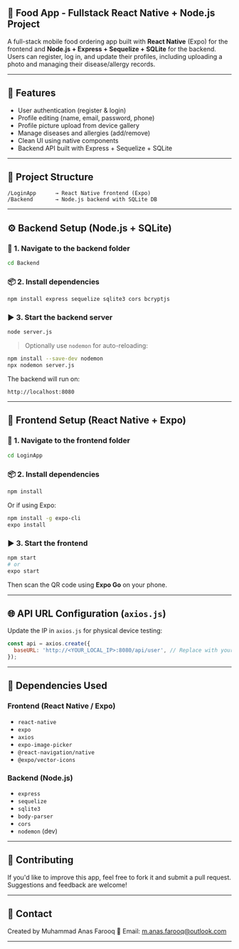 ## 🍕 Food App - Fullstack React Native + Node.js Project

A full-stack mobile food ordering app built with **React Native** (Expo) for the frontend and **Node.js + Express + Sequelize + SQLite** for the backend. Users can register, log in, and update their profiles, including uploading a photo and managing their disease/allergy records.

---

## 📱 Features

- User authentication (register & login)
- Profile editing (name, email, password, phone)
- Profile picture upload from device gallery
- Manage diseases and allergies (add/remove)
- Clean UI using native components
- Backend API built with Express + Sequelize + SQLite

---

## 📂 Project Structure

```
/LoginApp      → React Native frontend (Expo)
/Backend       → Node.js backend with SQLite DB
```

---

## ⚙️ Backend Setup (Node.js + SQLite)

### 🔧 1. Navigate to the backend folder

```bash
cd Backend
```

### 📦 2. Install dependencies

```bash
npm install express sequelize sqlite3 cors bcryptjs
```

### ▶️ 3. Start the backend server

```bash
node server.js
```

> Optionally use `nodemon` for auto-reloading:

```bash
npm install --save-dev nodemon
npx nodemon server.js
```

The backend will run on:

```
http://localhost:8080
```

---

## 📱 Frontend Setup (React Native + Expo)

### 🔧 1. Navigate to the frontend folder

```bash
cd LoginApp
```

### 📦 2. Install dependencies

```bash
npm install
```

Or if using Expo:

```bash
npm install -g expo-cli
expo install
```

### ▶️ 3. Start the frontend

```bash
npm start
# or
expo start
```

Then scan the QR code using **Expo Go** on your phone.

---

## 🌐 API URL Configuration (`axios.js`)

Update the IP in `axios.js` for physical device testing:

```js
const api = axios.create({
  baseURL: 'http://<YOUR_LOCAL_IP>:8080/api/user', // Replace with your local IP
});
```

---


## 📌 Dependencies Used

### Frontend (React Native / Expo)

- `react-native`
- `expo`
- `axios`
- `expo-image-picker`
- `@react-navigation/native`
- `@expo/vector-icons`

### Backend (Node.js)

- `express`
- `sequelize`
- `sqlite3`
- `body-parser`
- `cors`
- `nodemon` (dev)

---

## 🤝 Contributing

If you'd like to improve this app, feel free to fork it and submit a pull request. Suggestions and feedback are welcome!

---

## 📧 Contact

Created by Muhammad Anas Farooq 
📩 Email: m.anas.farooq@outlook.com

---
